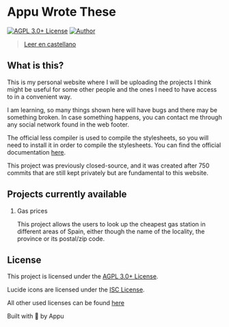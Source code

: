 # Appu Wrote These

[![AGPL 3.0+ License](https://img.shields.io/github/license/appuchias/appuwrotethese?label=License&style=flat-square)](https://github.com/appuchias/appuwrotethese/blob/master/LICENSE)
[![Author](https://img.shields.io/badge/Project%20by-Appu-9cf?style=flat-square)](https://github.com/appuchias)

> [Leer en castellano](README_es.md)

## What is this?

This is my personal website where I will be uploading the projects I think might be useful for some other people and the ones I need to have access to in a convenient way.

I am learning, so many things shown here will have bugs and there may be something broken.
In case something happens, you can contact me through any social network found in the web footer.

The official less compiler is used to compile the stylesheets, so you will need to install it in order to compile the stylesheets.
You can find the official documentation [here](http://lesscss.org/usage/#command-line-usage).

This project was previously closed-source, and it was created after 750 commits that are still kept privately but are fundamental to this website.

## Projects currently available

1. Gas prices

    This project allows the users to look up the cheapest gas station in different areas of Spain,
    either though the name of the locality, the province or its postal/zip code.

## License

This project is licensed under the [AGPL 3.0+ License](https://github.com/appuchias/appuwrotethese/blob/master/LICENSE).

Lucide icons are licensed under the [ISC License](https://github.com/lucide-icons/lucide/blob/main/LICENSE).

All other used licenses can be found [here](https://app.fossa.com/attribution/a2b2b9c2-e587-42d8-a9ad-121fc1033b43)

Built with 🖤 by Appu
